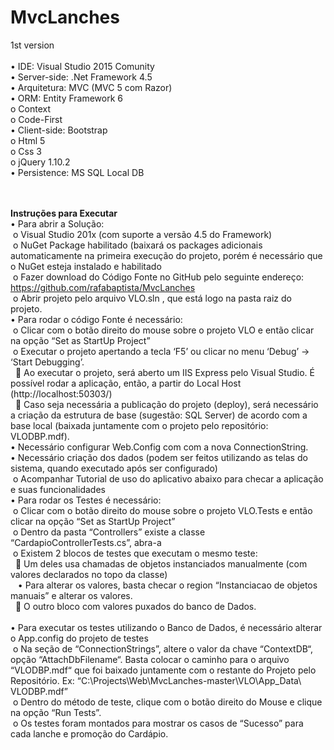 # MvcLanches
1st version<br /><br />
•	IDE: Visual Studio 2015 Comunity <br />
•	Server-side:  .Net Framework 4.5<br />
•	Arquitetura: MVC (MVC 5 com Razor)<br />
•	ORM: Entity Framework 6<br />
o	Context<br />
o	Code-First<br />
•	Client-side: Bootstrap<br />
o	Html 5<br />
o	Css 3<br />
o	jQuery 1.10.2<br />
•	Persistence: MS SQL Local DB<br /><br /><br />

<b>Instruções para Executar</b><br />
•	Para abrir a Solução:<br />
&nbsp;o	Visual Studio 201x (com suporte a versão 4.5 do Framework)<br />
&nbsp;o	NuGet Package habilitado (baixará os packages adicionais automaticamente na primeira execução do projeto, porém é necessário que o NuGet esteja instalado e habilitado<br />
&nbsp;o	Fazer download do Código Fonte no GitHub pelo seguinte endereço: https://github.com/rafabaptista/MvcLanches<br />
&nbsp;o	Abrir projeto pelo arquivo VLO.sln , que está logo na pasta raiz do projeto.<br />
•	Para rodar o código Fonte é necessário:<br />
&nbsp;o	Clicar com o botão direito do mouse sobre o projeto VLO e então clicar na opção  “Set as StartUp Project”<br />
&nbsp;o	Executar o projeto apertando a tecla ‘F5’ ou clicar no menu ‘Debug’ -> ‘Start Debugging’.<br />
&nbsp;&nbsp;	Ao executar o projeto, será aberto um IIS Express pelo Visual Studio. É possível rodar a aplicação, então, a partir do Local Host (http://localhost:50303/)<br />
&nbsp;&nbsp;	Caso seja necessária a publicação do projeto (deploy), será necessário a criação da estrutura de base (sugestão: SQL Server) de acordo com a base local (baixada juntamente com o projeto pelo repositório: VLODBP.mdf).<br />
•	Necessário configurar Web.Config com com a nova ConnectionString.<br />
•	Necessário criação dos dados (podem ser feitos utilizando as telas do sistema, quando executado após ser configurado)<br />
&nbsp;o	Acompanhar Tutorial de uso do aplicativo abaixo para checar a aplicação e suas funcionalidades<br />
•	Para rodar os Testes é necessário:<br />
&nbsp;o	Clicar com o botão direito do mouse sobre o projeto VLO.Tests e então clicar na opção  “Set as StartUp Project”<br />
&nbsp;o	Dentro da pasta “Controllers” existe a classe “CardapioControllerTests.cs”, abra-a<br />
&nbsp;o	Existem 2 blocos de testes que executam o mesmo teste:<br />
&nbsp;&nbsp;	Um deles usa chamadas de objetos instanciados manualmente (com valores declarados no topo da classe)<br />
&nbsp;&nbsp;&nbsp;•	Para alterar os valores, basta checar o region “Instanciacao de objetos manuais” e alterar os valores.<br />
&nbsp;&nbsp;	O outro bloco com valores puxados do banco de Dados.<br /><br />
•	Para executar os testes utilizando o Banco de Dados, é necessário alterar o App.config do projeto de testes<br />
&nbsp;o	Na seção de “ConnectionStrings”, altere o valor da chave “ContextDB“, opção “AttachDbFilename“. Basta colocar o caminho para o arquivo “VLODBP.mdf“ que foi baixado juntamente com o restante do Projeto pelo Repositório. Ex: “C:\Projects\Web\MvcLanches-master\VLO\App_Data\ VLODBP.mdf”<br />
&nbsp;o	Dentro do método de teste, clique com o botão direito do Mouse e clique na opção “Run Tests”.<br />
&nbsp;o	Os testes foram montados para mostrar os casos de “Sucesso” para cada lanche e promoção do Cardápio.<br />
